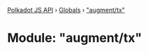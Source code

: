 [Polkadot JS API](../README.md) › [Globals](../globals.md) › ["augment/tx"](_augment_tx_.md)

# Module: "augment/tx"


